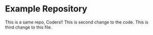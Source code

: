 # Example Repository
This is a same repo, Coders!!
This is second change to the code.
This is third change to this file.
